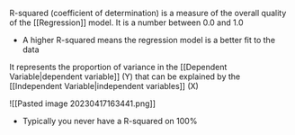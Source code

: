 R-squared (coefficient of determination) is a measure of the overall quality of the [[Regression]] model. It is a number between 0.0 and 1.0
- A higher R-squared means the regression model is a better fit to the data

It represents the proportion of variance in the [[Dependent Variable|dependent variable]] (Y) that can be explained by the [[Independent Variable|independent variables]] (X)

![[Pasted image 20230417163441.png]]
- Typically you never have a R-squared on 100%